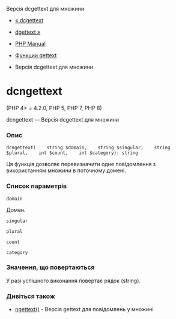 Версія dcgettext для множини

-   [« dcgettext](function.dcgettext.md)
    
-   [dgettext »](function.dgettext.md)
    
-   [PHP Manual](index.md)
    
-   [Функции gettext](ref.gettext.md)
    
-   Версія dcgettext для множини
    

# dcngettext

(PHP 4> = 4.2.0, PHP 5, PHP 7, PHP 8)

dcngettext — Версія dcgettext для множини

### Опис

```methodsynopsis
dcngettext(    string $domain,    string $singular,    string $plural,    int $count,    int $category): string
```

Ця функція дозволяє перевизначити одне повідомлення з використанням множини в поточному домені.

### Список параметрів

`domain`

Домен.

`singular`

`plural`

`count`

`category`

### Значення, що повертаються

У разі успішного виконання повертає рядок (string).

### Дивіться також

-   [ngettext()](function.ngettext.md) - Версія gettext для повідомлень у множині